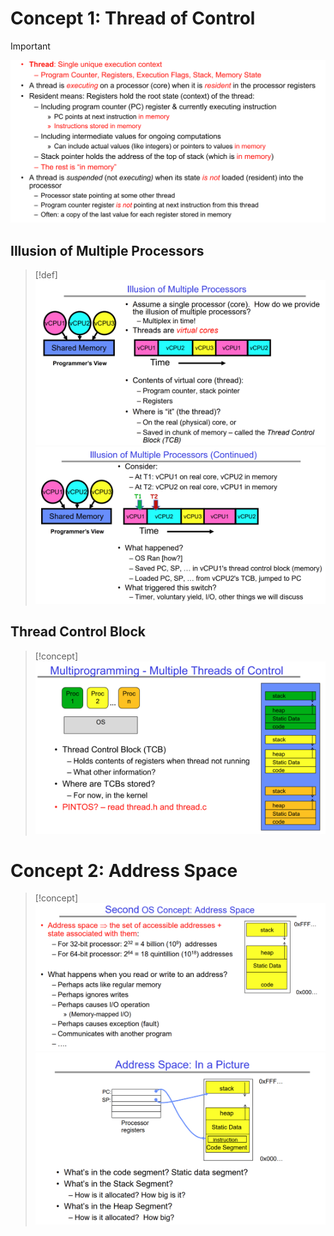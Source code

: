 # Concept 1: Thread of Control
> [!important]
> ![](Fundamental%20OS%20Concepts.assets/image-20231205164545188.png)

## Illusion of Multiple Processors
> [!def]
> ![](Fundamental%20OS%20Concepts.assets/image-20231205164630676.png)![](Fundamental%20OS%20Concepts.assets/image-20231205164646533.png)


## Thread Control Block
> [!concept]
> ![](Fundamental%20OS%20Concepts.assets/image-20231205175754744.png)



# Concept 2: Address Space
> [!concept]
> ![](Fundamental%20OS%20Concepts.assets/image-20231205180123495.png)![](Fundamental%20OS%20Concepts.assets/image-20231205180313828.png)










